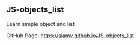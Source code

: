 ## JS-objects_list
Learn simple object and list

GitHub Page: <a href="https://siamv.github.io/JS-objects_list" target="_blank">https://siamv.github.io/JS-objects_list</a>


